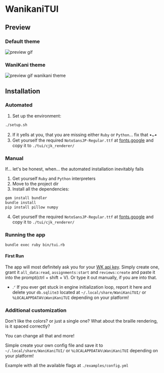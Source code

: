 # WanikaniTUI

## Preview

### Default theme
![preview gif](https://github.com/user-attachments/assets/9903fdb5-5ee2-4c58-8cda-90b58c011697)

### WaniKani theme
![preview gif wanikani theme](https://github.com/user-attachments/assets/e66685ab-366a-4ec9-b005-7557622efd12)

## Installation

### Automated
1. Set up the environment:
```sh
./setup.sh
```
2. If it yells at you, that you are missing either `Ruby` or `Python`... fix that •ᴗ•
3. Get yourself the required `NotoSansJP-Regular.ttf` at [fonts.google](https://fonts.google.com/noto/specimen/Noto+Sans+JP) and copy it to `./tui/cjk_renderer/`

### Manual
If... let's be honest, when... the automated installation inevitably fails
1. Get yourself `Ruby` and `Python` interpreters
2. Move to the project dir
3. Install all the dependencies:
```sh
gem install bundler
bundle install
pip install pillow numpy
```
4. Get yourself the required `NotoSansJP-Regular.ttf` at [fonts.google](https://fonts.google.com/noto/specimen/Noto+Sans+JP) and copy it to `./tui/cjk_renderer/`

### Running the app
```sh
bundle exec ruby bin/tui.rb
```

#### First Run
The app will most definitely ask you for your [WK api key](https://www.wanikani.com/settings/personal_access_tokens). Simply create one, grant it `all_data:read`, `assignments:start` and `reviews:create` and paste it into the prompt(ctrl + shift + V). Or type it out manually, if you are into that.
- .ᐟ If you ever get stuck in engine initialization loop, report it here and delete your `db.sqlite3` located at `~/.local/share/WaniKaniTUI/` or `%LOCALAPPDATA%\WaniKaniTUI` depending on your platform!

### Additional customization
Don't like the colors? or just a single one? What about the braille rendering, is it spaced correctly?

You can change all that and more!

Simple create your own config file and save it to `~/.local/share/WaniKaniTUI/` or `%LOCALAPPDATA%\WaniKaniTUI` depending on your platform!

Example with all the available flags at `./examples/config.yml`

